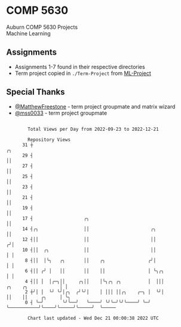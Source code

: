 # COMP 5630
Auburn COMP 5630 Projects  
Machine Learning

## Assignments
- Assignments 1-7 found in their respective directories
- Term project copied in `./Term-Project` from [ML-Project](https://github.com/wumphlett/ML-Project)

## Special Thanks
- [@MatthewFreestone](https://github.com/MatthewFreestone) - term project groupmate and matrix wizard
- [@mss0033](https://github.com/mss0033) - term project groupmate

```

        Total Views per Day from 2022-09-23 to 2022-12-21

        Repository Views
      31 ┼                                                                                 ╭╮
      29 ┤                                                                                 ││
      27 ┤                                                                                 ││
      25 ┤                                                                                 ││
      23 ┤                                                                                 ││
      21 ┤                                                                                 ││
      19 ┤                                                                                 ││
      17 ┤                   ╭╮                                                            ││
      14 ┤╭╮                 ││                       ╭╮                                   ││
      12 ┤││                 ││                       ││                                  ╭╯│
      10 ┤││  ╭╮             ││                       ││                                  │ │
       8 ┤││  │╰╮   ╭╮       ││    ╭╮                ╭╯│                                  │ │
       6 ┤││ ╭╯ │   ││       ││    ││                │ ╰╮╭╮                               │ │
       4 ┤││ │  │╭─╮││     ╭╮││    │╰╮╭╮ ╭╮          │  │││           ╭╮    ╭╮            │ │
       2 ┼╯│ │  ╰╯ ╰╯│╭╮  ╭╯╰╯│    │ │││ ││╭╮    ╭─╮ │  ╰╯│           ││    ││     ╭╮     │ ╰╮
       0 ┤ ╰─╯       ╰╯╰──╯   ╰────╯ ╰╯╰─╯╰╯╰────╯ ╰─╯    ╰───────────╯╰────╯╰─────╯╰─────╯  ╰─────

        Chart last updated - Wed Dec 21 00:00:38 2022 UTC
        
```
